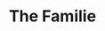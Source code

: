 ---
title: The Familie
description: An LGBTQIA+ Affirming Therapy Clinic, Serving 40 US States
keywords: "lgbt therapy, gender affirming therapy, lgbt relationship therapy"
layout: soon
---